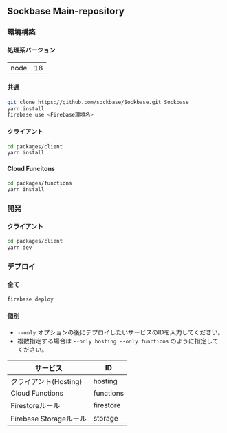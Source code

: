 ## Sockbase Main-repository

### 環境構築

#### 処理系バージョン

| | |
| - | - |
| node | 18 |

#### 共通

```bash
git clone https://github.com/sockbase/Sockbase.git Sockbase
yarn install
firebase use <Firebase環境名>
```

#### クライアント

```bash
cd packages/client
yarn install
```

#### Cloud Funcitons

```bash
cd packages/functions
yarn install
```

### 開発

#### クライアント
```bash
cd packages/client
yarn dev
```

### デプロイ

#### 全て
```bash
firebase deploy
```

#### 個別

- `--only` オプションの後にデプロイしたいサービスのIDを入力してください。
- 複数指定する場合は `--only hosting --only functions` のように指定してください。

| サービス | ID |
| - | - |
| クライアント(Hosting) | hosting |
| Cloud Functions | functions |
| Firestoreルール | firestore |
| Firebase Storageルール | storage |
